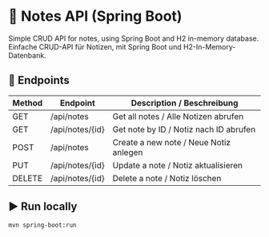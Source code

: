 # 📒 Notes API (Spring Boot)

Simple CRUD API for notes, using Spring Boot and H2 in-memory database.  
Einfache CRUD-API für Notizen, mit Spring Boot und H2-In-Memory-Datenbank.

## 🔗 Endpoints

| Method | Endpoint            | Description / Beschreibung |
|--------|---------------------|----------------------------|
| GET    | /api/notes          | Get all notes / Alle Notizen abrufen |
| GET    | /api/notes/{id}     | Get note by ID / Notiz nach ID abrufen |
| POST   | /api/notes          | Create a new note / Neue Notiz anlegen |
| PUT    | /api/notes/{id}     | Update a note / Notiz aktualisieren |
| DELETE | /api/notes/{id}     | Delete a note / Notiz löschen |

## ▶️ Run locally

```bash
mvn spring-boot:run
